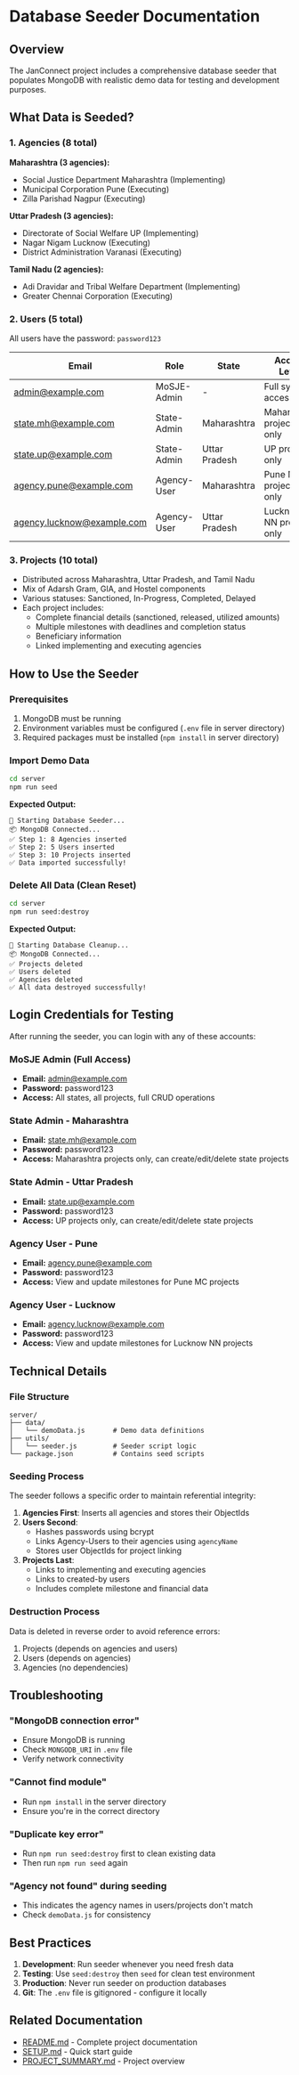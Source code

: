 # Database Seeder Documentation

## Overview
The JanConnect project includes a comprehensive database seeder that populates MongoDB with realistic demo data for testing and development purposes.

## What Data is Seeded?

### 1. Agencies (8 total)
**Maharashtra (3 agencies):**
- Social Justice Department Maharashtra (Implementing)
- Municipal Corporation Pune (Executing)
- Zilla Parishad Nagpur (Executing)

**Uttar Pradesh (3 agencies):**
- Directorate of Social Welfare UP (Implementing)
- Nagar Nigam Lucknow (Executing)
- District Administration Varanasi (Executing)

**Tamil Nadu (2 agencies):**
- Adi Dravidar and Tribal Welfare Department (Implementing)
- Greater Chennai Corporation (Executing)

### 2. Users (5 total)
All users have the password: `password123`

| Email | Role | State | Access Level |
|-------|------|-------|--------------|
| admin@example.com | MoSJE-Admin | - | Full system access |
| state.mh@example.com | State-Admin | Maharashtra | Maharashtra projects only |
| state.up@example.com | State-Admin | Uttar Pradesh | UP projects only |
| agency.pune@example.com | Agency-User | Maharashtra | Pune MC projects only |
| agency.lucknow@example.com | Agency-User | Uttar Pradesh | Lucknow NN projects only |

### 3. Projects (10 total)
- Distributed across Maharashtra, Uttar Pradesh, and Tamil Nadu
- Mix of Adarsh Gram, GIA, and Hostel components
- Various statuses: Sanctioned, In-Progress, Completed, Delayed
- Each project includes:
  - Complete financial details (sanctioned, released, utilized amounts)
  - Multiple milestones with deadlines and completion status
  - Beneficiary information
  - Linked implementing and executing agencies

## How to Use the Seeder

### Prerequisites
1. MongoDB must be running
2. Environment variables must be configured (`.env` file in server directory)
3. Required packages must be installed (`npm install` in server directory)

### Import Demo Data
```bash
cd server
npm run seed
```

**Expected Output:**
```
🚀 Starting Database Seeder...
📦 MongoDB Connected...
✅ Step 1: 8 Agencies inserted
✅ Step 2: 5 Users inserted
✅ Step 3: 10 Projects inserted
✅ Data imported successfully!
```

### Delete All Data (Clean Reset)
```bash
cd server
npm run seed:destroy
```

**Expected Output:**
```
🚀 Starting Database Cleanup...
📦 MongoDB Connected...
✅ Projects deleted
✅ Users deleted
✅ Agencies deleted
✅ All data destroyed successfully!
```

## Login Credentials for Testing

After running the seeder, you can login with any of these accounts:

### MoSJE Admin (Full Access)
- **Email:** admin@example.com
- **Password:** password123
- **Access:** All states, all projects, full CRUD operations

### State Admin - Maharashtra
- **Email:** state.mh@example.com
- **Password:** password123
- **Access:** Maharashtra projects only, can create/edit/delete state projects

### State Admin - Uttar Pradesh
- **Email:** state.up@example.com
- **Password:** password123
- **Access:** UP projects only, can create/edit/delete state projects

### Agency User - Pune
- **Email:** agency.pune@example.com
- **Password:** password123
- **Access:** View and update milestones for Pune MC projects

### Agency User - Lucknow
- **Email:** agency.lucknow@example.com
- **Password:** password123
- **Access:** View and update milestones for Lucknow NN projects

## Technical Details

### File Structure
```
server/
├── data/
│   └── demoData.js       # Demo data definitions
├── utils/
│   └── seeder.js         # Seeder script logic
└── package.json          # Contains seed scripts
```

### Seeding Process
The seeder follows a specific order to maintain referential integrity:

1. **Agencies First**: Inserts all agencies and stores their ObjectIds
2. **Users Second**: 
   - Hashes passwords using bcrypt
   - Links Agency-Users to their agencies using `agencyName`
   - Stores user ObjectIds for project linking
3. **Projects Last**:
   - Links to implementing and executing agencies
   - Links to created-by users
   - Includes complete milestone and financial data

### Destruction Process
Data is deleted in reverse order to avoid reference errors:
1. Projects (depends on agencies and users)
2. Users (depends on agencies)
3. Agencies (no dependencies)

## Troubleshooting

### "MongoDB connection error"
- Ensure MongoDB is running
- Check `MONGODB_URI` in `.env` file
- Verify network connectivity

### "Cannot find module"
- Run `npm install` in the server directory
- Ensure you're in the correct directory

### "Duplicate key error"
- Run `npm run seed:destroy` first to clean existing data
- Then run `npm run seed` again

### "Agency not found" during seeding
- This indicates the agency names in users/projects don't match
- Check `demoData.js` for consistency

## Best Practices

1. **Development**: Run seeder whenever you need fresh data
2. **Testing**: Use `seed:destroy` then `seed` for clean test environment
3. **Production**: Never run seeder on production databases
4. **Git**: The `.env` file is gitignored - configure it locally

## Related Documentation
- [README.md](./README.md) - Complete project documentation
- [SETUP.md](./SETUP.md) - Quick start guide
- [PROJECT_SUMMARY.md](./PROJECT_SUMMARY.md) - Project overview
